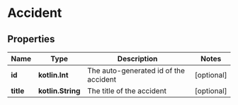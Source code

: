 
# Accident

## Properties
Name | Type | Description | Notes
------------ | ------------- | ------------- | -------------
**id** | **kotlin.Int** | The auto-generated id of the accident |  [optional]
**title** | **kotlin.String** | The title of the accident |  [optional]




